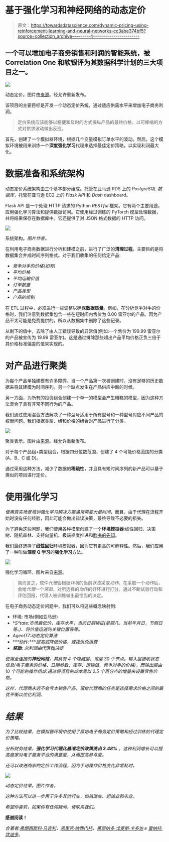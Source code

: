 # 基于强化学习和神经网络的动态定价

> 原文：<https://towardsdatascience.com/dynamic-pricing-using-reinforcement-learning-and-neural-networks-cc3abe374bf5?source=collection_archive---------4----------------------->

## 一个可以增加电子商务销售和利润的智能系统，被 Correlation One 和软银评为其数据科学计划的三大项目之一。

![](img/d905f880659b590ffd45f8e7c5f00de1.png)

动态定价。图片由[来源](https://www.prexus.co/uploads/1/3/0/6/13063909/pricing_orig.png)。经允许重新发布。

该项目的主要目标是开发一个动态定价系统，通过适应供需水平来增加电子商务利润。

> 定价系统应该能够以稳健和及时的方式操纵产品的最终价格，以可伸缩的方式对供求波动做出反应。

首先，创建了一个模拟器环境，根据几个变量模拟订单水平的波动。然后，这个模拟环境被用来训练一个**深度强化学习**代理来选择最佳定价策略，以实现利润最大化。

# **数据准备和系统架构**

动态定价系统架构由三个基本部分组成。托管在亚马逊 RDS 上的 *PostgreSQL 数据库*，托管在亚马逊 EC2 上的 *Flask API* 和 *Dash* dashboard。

Flask API 是一个处理 HTTP 请求的 Python *RESTful* 框架。它有两个主要用途，应用强化学习算法和提供数据访问。它使用经过训练的 PyTorch 模型处理数据，并将结果保存在数据库中。它还提供了对 JSON 格式数据的 HTTP 访问。

![](img/f97d869e8723668278b2b6d4b95fb7ba.png)

系统架构。*图片作者。*

在利用电子商务数据进行分析和建模之前，进行了广泛的**清理过程**。主要目的是将数据集合并成时间序列格式。对于我们收集的任何给定产品:

*   *竞争对手的价格(如有)*
*   *平均价格*
*   *平均运输价值*
*   *订单数量*
*   *产品类型*
*   *产品的组别*

在 ETL 过程中，必须进行一些调整以确保**数据质量**。例如，在分析竞争对手的价格时，我们注意到数据集包含一些在短时间内售价为 0.00 雷亚尔的产品。因为产品不太可能是免费提供的，所以从数据集中删除了这些记录。

从剩下的值中，去除了由人工错误导致的异常值(例如:一个售价为 199.99 雷亚尔的产品被宣传为 19.99 雷亚尔)。这是通过排除那些超出产品平均价格正负三倍于其价格标准偏差的值来实现的。

# **对产品进行聚类**

为每个产品单独建模有许多障碍。当一个产品第一次被创建时，没有足够的历史数据来将其建模为时间序列。另一个缺点发生在产品供应中断的时候。

另一方面，为所有的投资组合创建一个单一的模型会产生糟糕的模型，因为这种方法混合了具有非常不同行为的产品。

我们通过使用混合方法解决了一种型号适用于所有型号和一种型号对应不同产品的权衡问题。我们根据类型、组和价格的组合对产品进行了分类。

![](img/75f98fe9aae692ce8b17c48a23539161.png)

聚类表示。图片由[来源](https://www.tomasbeuzen.com/post/clustering-mixed-data/featured_hu579c3a9d4976a700b1efa2735a8c353b_430932_720x0_resize_lanczos_2.png)。经允许重新发布。

对于每个产品组+类型组合，根据四分位数范围，创建了 4 个可能价格范围的分类(A、B、C 或 D)。

通过采用这种方法，减少了数据的**稀疏性**，并且具有短时间序列的新产品可以基于类似的项目进行定价。

# **使用强化学习**

*使用真实场景培训强化学习解决方案通常需要大量时间*，而且，由于代理在流程开始时没有任何经验，因此可能会做出错误决策，最终导致不必要的损失。

为了避免这些问题，我们使用各种模型创建了一个**环境模拟器**:线性回归、决策树、随机森林、支持向量机、极端梯度推进和[脸书的先知](https://facebook.github.io/prophet/)。

我们最终选择了**线性回归**环境模拟器，因为它有更高的可解释性。然后，我们应用了一种叫做**深度 Q 学习**的**强化学习**方法。

![](img/12840e00c1fc90f3449413127bdf18e2.png)

强化学习循环。图片来自[来源](https://dl.acm.org/doi/10.1145/3005745.3005750)。

> 简而言之，软件*代理*会根据*环境*的当前*状态*采取*动作*。在采取一个*动作*后，会给*代理*一个*奖励*，对所选择的*动作*的好坏进行打分。通过不断试验行动和评估回报，代理人被训练做出最恰当的决定。

在电子商务动态定价问题中，我们可以将这些概念映射到:

*   环境: 市场(例如亚马逊)
*   **S*tate:*市场最低价，库存水平，当前日期特征(星期几，当前年月日，节假日等。)、将价值运送到关键位置等等。**
*   **A*gent*T7*:*动态定价算法**
*   ***动作:****提高或降低价格，或提供免运费*
*   ****奖励:*** 总利润由*代理商*决定*

*使用全连接的**神经网络**，其具有 4 个隐藏层，每层 30 个节点。输入层接收状态信息(电子商务的价格、日期参数、库存、运输值、竞争对手的价格)，而输出层由 10 个可能的操作组成:通过将项目的成本乘以 2.5 个百分点的增量来设置零售价格。*

*这样，代理商永远不会亏本销售产品，留给代理商的任务是选择需求价格之间的最优平衡以优化利润。*

# *结果*

*为了比较结果，在模拟器环境中使用了原始电子商务定价策略和经过训练的代理定价策略。*

*分析财务结果，**强化学习代理比基准定价政策高出 3.48%** 。这种利润增长可以提高商家对电子商务平台的满意度，从而提高参与度。*

*还可以改进商家的定价工作流程，因为手动操作价格变化非常耗时。*

*![](img/3f3ae49c49514d19b55cf11c4e796145.png)*

*动态定价结果。*图片作者。**

*这种方法可以进一步用于许多其他行业，如旅游业、运输业和农业。*

*希望你喜欢，如果你有任何疑问，请联系我们。*

**感谢阅读！**

*合著者:[弗朗西斯科·马吉利](https://medium.com/u/7636216c08cb?source=post_page-----cc3abe374bf5--------------------------------)，[恩里克·纳西门托](https://medium.com/u/8c538c401b9c?source=post_page-----cc3abe374bf5--------------------------------)，[莱昂纳多·戈麦斯·卡多佐](https://medium.com/u/7310eba9d71d?source=post_page-----cc3abe374bf5--------------------------------) e [雷纳托·坎迪多](https://medium.com/u/783883e609f9?source=post_page-----cc3abe374bf5--------------------------------)。*